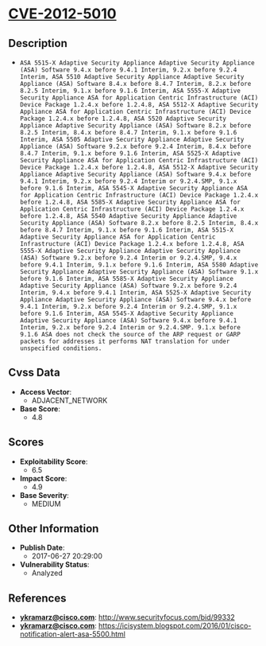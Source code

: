 
# [CVE-2012-5010](https://cve.mitre.org/cgi-bin/cvename.cgi?name=CVE-2012-5010)

## Description

- `ASA 5515-X Adaptive Security Appliance Adaptive Security Appliance (ASA) Software 9.4.x before 9.4.1 Interim, 9.2.x before 9.2.4 Interim, ASA 5510 Adaptive Security Appliance Adaptive Security Appliance (ASA) Software 8.4.x before 8.4.7 Interim, 8.2.x before 8.2.5 Interim, 9.1.x before 9.1.6 Interim, ASA 5555-X Adaptive Security Appliance ASA for Application Centric Infrastructure (ACI) Device Package 1.2.4.x before 1.2.4.8, ASA 5512-X Adaptive Security Appliance ASA for Application Centric Infrastructure (ACI) Device Package 1.2.4.x before 1.2.4.8, ASA 5520 Adaptive Security Appliance Adaptive Security Appliance (ASA) Software 8.2.x before 8.2.5 Interim, 8.4.x before 8.4.7 Interim, 9.1.x before 9.1.6 Interim, ASA 5505 Adaptive Security Appliance Adaptive Security Appliance (ASA) Software 9.2.x before 9.2.4 Interim, 8.4.x before 8.4.7 Interim, 9.1.x before 9.1.6 Interim, ASA 5525-X Adaptive Security Appliance ASA for Application Centric Infrastructure (ACI) Device Package 1.2.4.x before 1.2.4.8, ASA 5512-X Adaptive Security Appliance Adaptive Security Appliance (ASA) Software 9.4.x before 9.4.1 Interim, 9.2.x before 9.2.4 Interim or 9.2.4.SMP, 9.1.x before 9.1.6 Interim, ASA 5545-X Adaptive Security Appliance ASA for Application Centric Infrastructure (ACI) Device Package 1.2.4.x before 1.2.4.8, ASA 5585-X Adaptive Security Appliance ASA for Application Centric Infrastructure (ACI) Device Package 1.2.4.x before 1.2.4.8, ASA 5540 Adaptive Security Appliance Adaptive Security Appliance (ASA) Software 8.2.x before 8.2.5 Interim, 8.4.x before 8.4.7 Interim, 9.1.x before 9.1.6 Interim, ASA 5515-X Adaptive Security Appliance ASA for Application Centric Infrastructure (ACI) Device Package 1.2.4.x before 1.2.4.8, ASA 5555-X Adaptive Security Appliance Adaptive Security Appliance (ASA) Software 9.2.x before 9.2.4 Interim or 9.2.4.SMP, 9.4.x before 9.4.1 Interim, 9.1.x before 9.1.6 Interim, ASA 5580 Adaptive Security Appliance Adaptive Security Appliance (ASA) Software 9.1.x before 9.1.6 Interim, ASA 5585-X Adaptive Security Appliance Adaptive Security Appliance (ASA) Software 9.2.x before 9.2.4 Interim, 9.4.x before 9.4.1 Interim, ASA 5525-X Adaptive Security Appliance Adaptive Security Appliance (ASA) Software 9.4.x before 9.4.1 Interim, 9.2.x before 9.2.4 Interim or 9.2.4.SMP, 9.1.x before 9.1.6 Interim, ASA 5545-X Adaptive Security Appliance Adaptive Security Appliance (ASA) Software 9.4.x before 9.4.1 Interim, 9.2.x before 9.2.4 Interim or 9.2.4.SMP. 9.1.x before 9.1.6 ASA does not check the source of the ARP request or GARP packets for addresses it performs NAT translation for under unspecified conditions.`

## Cvss Data

- **Access Vector**:
  - ADJACENT_NETWORK
- **Base Score**:
  - 4.8

## Scores

- **Exploitability Score**:
  - 6.5
- **Impact Score**:
  - 4.9
- **Base Severity**:
  - MEDIUM

## Other Information

- **Publish Date**:
  - 2017-06-27 20:29:00
- **Vulnerability Status**:
  - Analyzed

## References

- **ykramarz@cisco.com**: http://www.securityfocus.com/bid/99332
- **ykramarz@cisco.com**: https://icisystem.blogspot.com/2016/01/cisco-notification-alert-asa-5500.html
